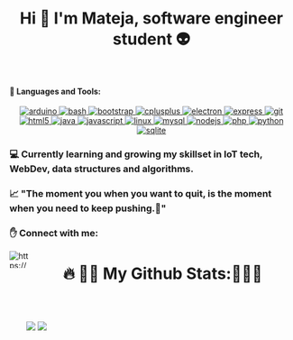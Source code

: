<h1 align="center"> Hi 👋 I'm Mateja, software engineer student 👽 </h1>
<br>
<!-- <p align="left">
   <img src= "https://github.com/mVujsic/mVujsic/blob/master/img/icon.png">
</p> --!>


<h4 align="left">📝 Languages and Tools:</h3>
<p align="center"> <a href="https://www.arduino.cc/" target="_blank"> <img src="https://cdn.worldvectorlogo.com/logos/arduino-1.svg" alt="arduino" width="40" height="40"/> </a> <a href="https://www.gnu.org/software/bash/" target="_blank"> <img src="https://www.vectorlogo.zone/logos/gnu_bash/gnu_bash-icon.svg" alt="bash" width="40" height="40"/> </a> <a href="https://getbootstrap.com" target="_blank"> <img src="https://devicons.github.io/devicon/devicon.git/icons/bootstrap/bootstrap-plain.svg" alt="bootstrap" width="40" height="40"/> </a> <a href="https://www.w3schools.com/cpp/" target="_blank"> <img src="https://devicons.github.io/devicon/devicon.git/icons/cplusplus/cplusplus-original.svg" alt="cplusplus" width="40" height="40"/> </a> <a href="https://www.electronjs.org" target="_blank"> <img src="https://devicons.github.io/devicon/devicon.git/icons/electron/electron-original.svg" alt="electron" width="40" height="40"/> </a> <a href="https://expressjs.com" target="_blank"> <img src="https://devicons.github.io/devicon/devicon.git/icons/express/express-original-wordmark.svg" alt="express" width="40" height="40"/> </a> <a href="https://git-scm.com/" target="_blank"> <img src="https://www.vectorlogo.zone/logos/git-scm/git-scm-icon.svg" alt="git" width="40" height="40"/> </a> <a href="https://www.w3.org/html/" target="_blank"> <img src="https://devicons.github.io/devicon/devicon.git/icons/html5/html5-original-wordmark.svg" alt="html5" width="40" height="40"/> </a> <a href="https://www.java.com" target="_blank"> <img src="https://devicons.github.io/devicon/devicon.git/icons/java/java-original-wordmark.svg" alt="java" width="40" height="40"/> </a> <a href="https://developer.mozilla.org/en-US/docs/Web/JavaScript" target="_blank"> <img src="https://devicons.github.io/devicon/devicon.git/icons/javascript/javascript-original.svg" alt="javascript" width="40" height="40"/> </a> <a href="https://www.linux.org/" target="_blank"> <img src="https://devicons.github.io/devicon/devicon.git/icons/linux/linux-original.svg" alt="linux" width="40" height="40"/> </a> <a href="https://www.mysql.com/" target="_blank"> <img src="https://devicons.github.io/devicon/devicon.git/icons/mysql/mysql-original-wordmark.svg" alt="mysql" width="40" height="40"/> </a> <a href="https://nodejs.org" target="_blank"> <img src="https://devicons.github.io/devicon/devicon.git/icons/nodejs/nodejs-original-wordmark.svg" alt="nodejs" width="40" height="40"/> </a> <a href="https://www.php.net" target="_blank"> <img src="https://devicons.github.io/devicon/devicon.git/icons/php/php-original.svg" alt="php" width="40" height="40"/> </a> <a href="https://www.python.org" target="_blank"> <img src="https://devicons.github.io/devicon/devicon.git/icons/python/python-original.svg" alt="python" width="40" height="40"/> </a> <a href="https://www.sqlite.org/" target="_blank"> <img src="https://www.vectorlogo.zone/logos/sqlite/sqlite-icon.svg" alt="sqlite" width="40" height="40"/> </a> </p>

### 💻 Currently learning and growing my skillset in IoT tech, WebDev, data structures and algorithms. 
### 📈 <b>"The moment you when you want to quit, is the moment when you need to keep pushing.💪"</b>

<h3 align="left">✋  Connect with me:</h3>
<p align="left">
<a href="https://fb.com/https://www.facebook.com/mateja.vujsic/" target="blank"><img align="left" src="https://cdn.jsdelivr.net/npm/simple-icons@3.0.1/icons/facebook.svg" alt="https://www.facebook.com/mateja.vujsic/" height="30" width="40" /></a>
</p>

<h1 align="center"> 🔥 👊💯 <b>My Github Stats</b>:💯👊🔥 </h1>

<br>
<br>
<p align="left">
  <img style="margin-left:30px" src = "https://github-readme-stats.vercel.app/api?username=mVujsic&show_icons=true&theme=merco&hide_border=true&line_height=33">
  <img src = "https://github-readme-stats.vercel.app/api/top-langs/?username=mVujsic&hide=css&theme=merco&hide_border=true">
</p>

